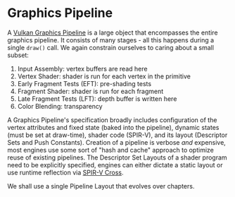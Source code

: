 # Graphics Pipeline

A [Vulkan Graphics Pipeline](https://docs.vulkan.org/spec/latest/chapters/pipelines.html) is a large object that encompasses the entire graphics pipeline. It consists of many stages - all this happens during a single `draw()` call. We again constrain ourselves to caring about a small subset:

1. Input Assembly: vertex buffers are read here
1. Vertex Shader: shader is run for each vertex in the primitive
1. Early Fragment Tests (EFT): pre-shading tests
1. Fragment Shader: shader is run for each fragment
1. Late Fragment Tests (LFT): depth buffer is written here
1. Color Blending: transparency

A Graphics Pipeline's specification broadly includes configuration of the vertex attributes and fixed state (baked into the pipeline), dynamic states (must be set at draw-time), shader code (SPIR-V), and its layout (Descriptor Sets and Push Constants). Creation of a pipeline is verbose _and_ expensive, most engines use some sort of "hash and cache" approach to optimize reuse of existing pipelines. The Descriptor Set Layouts of a shader program need to be explicitly specified, engines can either dictate a static layout or use runtime reflection via [SPIR-V Cross](https://github.com/KhronosGroup/SPIRV-Cross).

We shall use a single Pipeline Layout that evolves over chapters.
